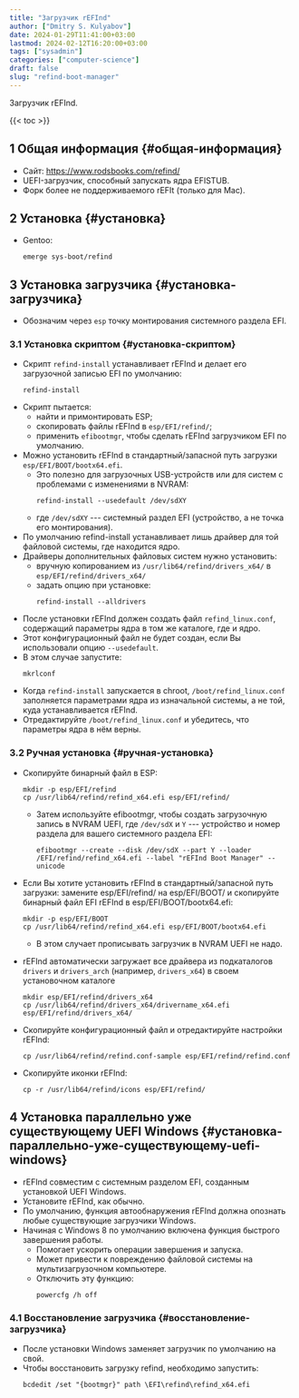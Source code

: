 ```yaml
---
title: "Загрузчик rEFInd"
author: ["Dmitry S. Kulyabov"]
date: 2024-01-29T11:41:00+03:00
lastmod: 2024-02-12T16:20:00+03:00
tags: ["sysadmin"]
categories: ["computer-science"]
draft: false
slug: "refind-boot-manager"
---
```


Загрузчик rEFInd.

<!--more-->

{{< toc >}}


## <span class="section-num">1</span> Общая информация {#общая-информация}

-   Сайт: <https://www.rodsbooks.com/refind/>
-   UEFI-загрузчик, способный запускать ядра EFISTUB.
-   Форк более не поддерживаемого rEFIt (только для Mac).


## <span class="section-num">2</span> Установка {#установка}

-   Gentoo:
    ```shell
    emerge sys-boot/refind
    ```


## <span class="section-num">3</span> Установка загрузчика {#установка-загрузчика}

-   Обозначим через `esp` точку монтирования системного раздела EFI.


### <span class="section-num">3.1</span> Установка скриптом {#установка-скриптом}

-   Скрипт `refind-install` устанавливает rEFInd и делает его загрузочной записью EFI по умолчанию:
    ```shell
    refind-install
    ```
-   Скрипт пытается:
    -   найти и примонтировать ESP;
    -   скопировать файлы rEFInd в `esp/EFI/refind/`;
    -   применить `efibootmgr`, чтобы сделать rEFInd загрузчиком EFI по умолчанию.
-   Можно установить rEFInd в стандартный/запасной путь загрузки `esp/EFI/BOOT/bootx64.efi`.
    -   Это полезно для загрузочных USB-устройств или для систем с проблемами с изменениями в NVRAM:
        ```shell
        refind-install --usedefault /dev/sdXY
        ```
    -   где `/dev/sdXY` --- системный раздел EFI (устройство, а не точка его монтирования).
-   По умолчанию refind-install устанавливает лишь драйвер для той файловой системы, где находится ядро.
-   Драйверы дополнительных файловых систем нужно установить:
    -   вручную копированием из `/usr/lib64/refind/drivers_x64/` в `esp/EFI/refind/drivers_x64/`
    -   задать опцию при установке:
        ```shell
        refind-install --alldrivers
        ```
-   После установки rEFInd должен создать файл `refind_linux.conf`, содержащий параметры ядра в том же каталоге, где и ядро.
-   Этот конфигурационный файл не будет создан, если Вы использовали опцию `--usedefault`.
-   В этом случае запустите:
    ```shell
    mkrlconf
    ```
-   Когда `refind-install` запускается в chroot, `/boot/refind_linux.conf` заполняется параметрами ядра из изначальной системы, а не той, куда устанавливается rEFInd.
-   Отредактируйте `/boot/refind_linux.conf` и убедитесь, что параметры ядра в нём верны.


### <span class="section-num">3.2</span> Ручная установка {#ручная-установка}

-   Скопируйте бинарный файл в ESP:
    ```shell
    mkdir -p esp/EFI/refind
    cp /usr/lib64/refind/refind_x64.efi esp/EFI/refind/
    ```

    -   Затем используйте efibootmgr, чтобы создать загрузочную запись в NVRAM UEFI, где `/dev/sdX` и `Y` --- устройство и номер раздела для вашего системного раздела EFI:
        ```shell
        efibootmgr --create --disk /dev/sdX --part Y --loader /EFI/refind/refind_x64.efi --label "rEFInd Boot Manager" --unicode
        ```
-   Если Вы хотите установить rEFInd в стандартный/запасной путь загрузки: замените esp/EFI/refind/ на esp/EFI/BOOT/ и скопируйте бинарный файл EFI rEFInd в esp/EFI/BOOT/bootx64.efi:
    ```shell
    mkdir -p esp/EFI/BOOT
    cp /usr/lib64/refind/refind_x64.efi esp/EFI/BOOT/bootx64.efi
    ```

    -   В этом случает прописывать загрузчик в NVRAM UEFI не надо.
-   rEFInd автоматически загружает все драйвера из подкаталогов `drivers` и `drivers_arch` (например, `drivers_x64`) в своем установочном каталоге
    ```shell
    mkdir esp/EFI/refind/drivers_x64
    cp /usr/lib64/refind/drivers_x64/drivername_x64.efi esp/EFI/refind/drivers_x64/
    ```
-   Скопируйте конфигурационный файл и отредактируйте настройки rEFInd:
    ```shell
    cp /usr/lib64/refind/refind.conf-sample esp/EFI/refind/refind.conf
    ```
-   Скопируйте иконки rEFInd:
    ```shell
    cp -r /usr/lib64/refind/icons esp/EFI/refind/
    ```


## <span class="section-num">4</span> Установка параллельно уже существующему UEFI Windows {#установка-параллельно-уже-существующему-uefi-windows}

-   rEFInd совместим с системным разделом EFI, созданным установкой UEFI Windows.
-   Установите rEFInd, как обычно.
-   По умолчанию, функция автообнаружения rEFInd должна опознать любые существующие загрузчики Windows.
-   Начиная с Windows 8 по умолчанию включена функция быстрого завершения работы.
    -   Помогает ускорить операции завершения и запуска.
    -   Может привести к повреждению файловой системы на мультизагрузочном компьютере.
    -   Отключить эту функцию:
        ```shell
        powercfg /h off
        ```


### <span class="section-num">4.1</span> Восстановление загрузчика {#восстановление-загрузчика}

-   После установки Windows заменяет загрузчик по умолчанию на свой.
-   Чтобы восстановить загрузку refind, необходимо запустить:
    ```shell
    bcdedit /set "{bootmgr}" path \EFI\refind\refind_x64.efi
    ```
